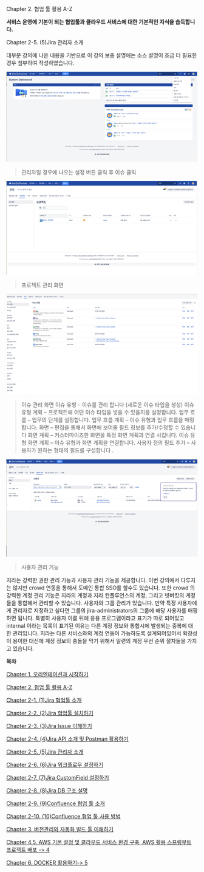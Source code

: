 
Chapter 2. 협업 툴 활용 A-Z

**서비스 운영에 기본이 되는 협업툴과 클라우드 서비스에 대한 기본적인 지식을 습득합니다.**

Chapter 2-5. (5)Jira 관리자 소개

대부분 강의에 나온 내용을 기반으로 이 강의 보충 설명에는 소스 설명이 조금 더 필요한 경우 첨부하여 작성하였습니다.


![image.png](./image.png)
> 관리자일 경우에 나오는 설정 버튼 클릭 후 이슈 클릭

![image_1.png](./image_1.png)
> 프로젝트 관리 화면

![image_2.png](./image_2.png)
> 이슈 관리 화면
이슈 유형 – 이슈를 관리 합니다 (새로운 이슈 타입을 생성)
이슈 유형 계획 – 프로젝트에 어떤 이슈 타입을 넣을 수 있을지를 설정합니다. 
업무 흐름 – 업무의 단계를 설정합니다. 
업무 흐름 계획 – 이슈 유형과 업무 흐름을 매핑합니다.
화면 – 편집을 통해서 화면에 보여줄 필드 정보를 추가/수정할 수 있습니다
화면 계획 – 커스터마이즈한 화면을 특정 화면 계획과 연결 시킵니다.
이슈 유형 화면 계획 – 이슈 유형과 화면 계획을 연결합니다. 
사용자 정의 필드 추가 – 사용자가 원하는 형태의 필드를 구성합니다 . 

![image_4.png](./image_4.png)
> 사용자 관리 기능

지라는 강력한 권한 관리 기능과 사용자 관리 기능을 제공합니다.
이번 강의에서 다루지는 않지만 crowd 연동을 통해서 도메인 통합 SSO를 할수도 있습니다. 또한 crowd 의 강력한 계정 관리 기능은
지라의 계정과 지라 컨플루언스의 계정, 그리고 빗버킷의 계정들을 통합해서 관리할 수 있습니다. 
사용자와 그룹 관리가 있습니다. 만약 특정 사용자에게 관리자로 지정하고 싶다면 그룹의 jira-administrators의 그룹에 해당 사용자를 매핑하면 됩니다.
특별히 사용자 이름 뒤에 응용 프로그램이라고 표기가 따로 되어있고 internal 이라는 목록이 표기된 이유는 
다른 계정 정보와 통합시에 발생되는 중복에 대한 관리입니다. 지라는 다른 서비스와의 계정 연동이 가능하도록 설계되어있어서 확장성이
용이한 대신에 계정 정보의 충돌을 막기 위해서 일련의 계정 우선 순위 절차들을 가지고 있습니다. 




**목차**

[Chapter 1. 오리엔테이션과 시작하기](https://gitlab.com/bloodjino1/fastcampus-lecture-codes_aws-docker/-/tree/master/chapter1)

[Chapter 2. 협업 툴 활용 A-Z](https://gitlab.com/bloodjino1/fastcampus-lecture-codes_aws-docker/-/tree/master/chapter2)

 [Chapter 2-1. (1)Jira 협업툴 소개](https://gitlab.com/bloodjino1/fastcampus-lecture-codes_aws-docker/-/tree/master/chapter2/(1)Jira%20협업툴%20소개)

 [Chapter 2-2. (2)Jira 협업툴 설치하기](https://gitlab.com/bloodjino1/fastcampus-lecture-codes_aws-docker/-/tree/master/chapter2/(2)Jira%20협업툴%20설치하기)

 [Chapter 2-3. (3)Jira Issue 이해하기](https://gitlab.com/bloodjino1/fastcampus-lecture-codes_aws-docker/-/tree/master/chapter2/(3)Jira%20Issue%20이해하기)

 [Chapter 2-4. (4)Jira API 소개 및 Postman 활용하기](https://gitlab.com/bloodjino1/fastcampus-lecture-codes_aws-docker/-/tree/master/chapter2/(4)Jira%20API%20소개%20및%20Postman%20활용하기)

 [Chapter 2-5. (5)Jira 관리자 소개](https://gitlab.com/bloodjino1/fastcampus-lecture-codes_aws-docker/-/tree/master/chapter2/(5)Jira%20관리자%20소개)

 [Chapter 2-6. (6)Jira 워크플로우 설정하기](https://gitlab.com/bloodjino1/fastcampus-lecture-codes_aws-docker/-/tree/master/chapter2/(6)Jira%20워크플로우%20설정하기)

 [Chapter 2-7. (7)Jira CustomField 설정하기](https://gitlab.com/bloodjino1/fastcampus-lecture-codes_aws-docker/-/tree/master/chapter2/(7)Jira%20CustomField%20설정하기)

 [Chapter 2-8. (8)Jira DB 구조 설명](https://gitlab.com/bloodjino1/fastcampus-lecture-codes_aws-docker/-/tree/master/chapter2/(8)Jira%20DB%20구조%20설명)

 [Chapter 2-9. (9)Confluence 협업 툴 소개](https://gitlab.com/bloodjino1/fastcampus-lecture-codes_aws-docker/-/tree/master/chapter2/(9)Confluence%20협업%20툴%20소개)

 [Chapter 2-10. (10)Confluence 협업 툴 사용 방법](https://gitlab.com/bloodjino1/fastcampus-lecture-codes_aws-docker/-/tree/master/chapter2/(10)Confluence%20협업%20툴%20사용%20방법)


[Chapter 3. 버전관리와 자동화 빌드 툴 이해하기](https://gitlab.com/bloodjino1/fastcampus-lecture-codes_aws-docker/-/tree/master/chapter3)

[Chapter 4.5. AWS 기본 설정 및 클라우드 서비스 환경 구축,
 AWS 활용 스프링부트 프로젝트 배포 -> 4](https://gitlab.com/bloodjino1/fastcampus-lecture-codes_aws-docker/-/tree/master/chapter4)

[Chapter 6. DOCKER 활용하기-> 5](https://gitlab.com/bloodjino1/fastcampus-lecture-codes_aws-docker/-/tree/master/chapter5)

